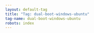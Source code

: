 ```yaml
---
layout: default-tag
title: "Tag: dual-boot-windows-ubuntu"
tag-name: dual-boot-windows-ubuntu
robots: index
---
```

